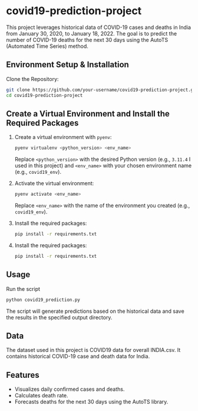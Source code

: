 # covid19-prediction-project
This project leverages historical data of COVID-19 cases and deaths in India from January 30, 2020, to January 18, 2022. The goal is to predict the number of COVID-19 deaths for the next 30 days using the AutoTS (Automated Time Series) method. 

## Environment Setup & Installation
Clone the Repository:

```bash
git clone https://github.com/your-username/covid19-prediction-project.git
cd covid19-prediction-project
```

## Create a Virtual Environment and Install the Required Packages

1. Create a virtual environment with `pyenv`:

    ```bash
    pyenv virtualenv <python_version> <env_name>
    ```

    Replace `<python_version>` with the desired Python version (e.g., `3.11.4` I used in this project) and `<env_name>` with your chosen environment name (e.g., `covid19_env`).

2. Activate the virtual environment:

    ```bash
    pyenv activate <env_name>
    ```

    Replace `<env_name>` with the name of the environment you created (e.g., `covid19_env`).

3. Install the required packages:

    ```bash
    pip install -r requirements.txt
    ```


3. Install the required packages:

    ```bash
    pip install -r requirements.txt
    ```


## Usage

Run the script

```bash
python covid19_prediction.py
```

The script will generate predictions based on the historical data and save the results in the specified output directory.

## Data

The dataset used in this project is COVID19 data for overall INDIA.csv. It contains historical COVID-19 case and death data for India.

## Features

- Visualizes daily confirmed cases and deaths.
- Calculates death rate.
- Forecasts deaths for the next 30 days using the AutoTS library.

